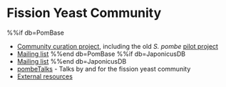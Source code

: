 # Fission Yeast Community

%%if db=PomBase
- [Community curation project](community/fission-yeast-community-curation-project), including the old *S. pombe* [pilot project](community/fission-yeast-community-curation-pilot-project)
- [Mailing list](https://lists.cam.ac.uk/sympa/info/ucam-pombelist)
%%end db=PomBase
%%if db=JaponicusDB
- [Mailing list](https://mailman.kcl.ac.uk/mailman/listinfo/japonicus-list)
%%end db=JaponicusDB
- [pombeTalks](community/pombetalks) - Talks by and for the fission yeast community
- [External resources](community/internet-resources)


